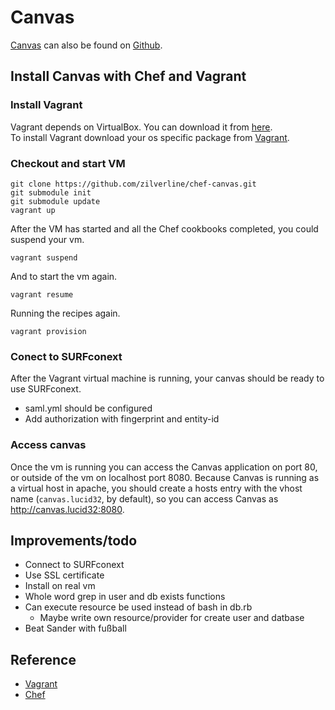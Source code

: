# Canvas

[Canvas][canvas] can also be found on [Github][canvas-github].

## Install Canvas with Chef and Vagrant

### Install Vagrant
Vagrant depends on VirtualBox. You can download it from [here](http://www.virtualbox.org/wiki/Downloads).  
To install Vagrant download your os specific package from [Vagrant](http://downloads.vagrantup.com/).

### Checkout and start VM

    git clone https://github.com/zilverline/chef-canvas.git
    git submodule init
    git submodule update
    vagrant up

After the VM has started and all the Chef cookbooks completed, you could suspend your vm.

    vagrant suspend

And to start the vm again.

    vagrant resume

Running the recipes again.

    vagrant provision

### Conect to SURFconext
After the Vagrant virtual machine is running, your canvas should be ready to use SURFconext.

* saml.yml should be configured
* Add authorization with fingerprint and entity-id

### Access canvas
Once the vm is running you can access the Canvas application on port 80, or outside of the vm on localhost port 8080.
Because Canvas is running as a virtual host in apache, you should create a hosts entry with the vhost name (`canvas.lucid32`, by default),
so you can access Canvas as <http://canvas.lucid32:8080>.

## Improvements/todo

* Connect to SURFconext
* Use SSL certificate
* Install on real vm
* Whole word grep in user and db exists functions
* Can execute resource be used instead of bash in db.rb
    * Maybe write own resource/provider for create user and datbase
* Beat Sander with fußball

## Reference

* [Vagrant](http://vagrantup.com)
* [Chef](http://www.opscode.com/chef)

[canvas]: http://www.instructure.com
[canvas-github]: https://github.com/instructure/canvas-lms
